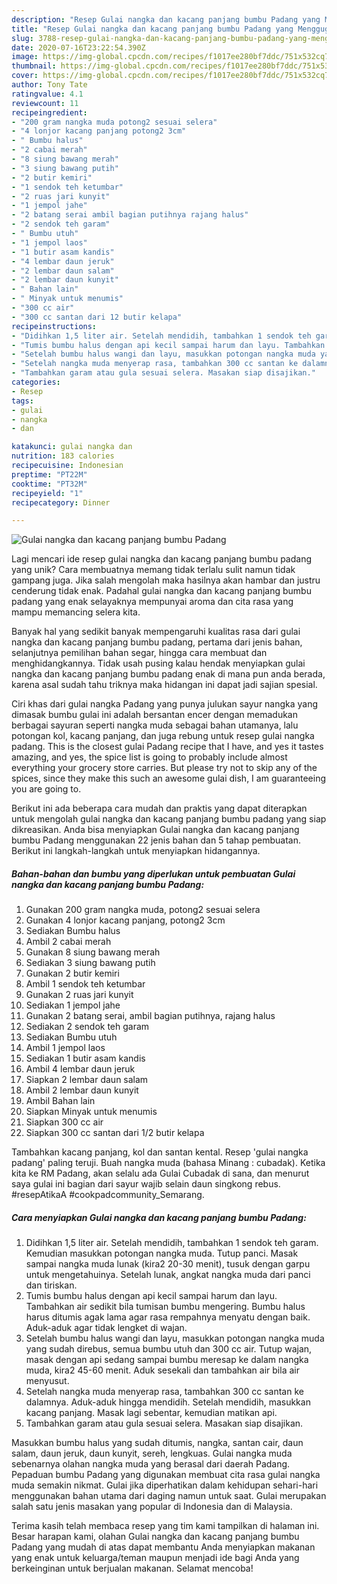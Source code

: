 ```yaml
---
description: "Resep Gulai nangka dan kacang panjang bumbu Padang yang Menggugah Selera"
title: "Resep Gulai nangka dan kacang panjang bumbu Padang yang Menggugah Selera"
slug: 3788-resep-gulai-nangka-dan-kacang-panjang-bumbu-padang-yang-menggugah-selera
date: 2020-07-16T23:22:54.390Z
image: https://img-global.cpcdn.com/recipes/f1017ee280bf7ddc/751x532cq70/gulai-nangka-dan-kacang-panjang-bumbu-padang-foto-resep-utama.jpg
thumbnail: https://img-global.cpcdn.com/recipes/f1017ee280bf7ddc/751x532cq70/gulai-nangka-dan-kacang-panjang-bumbu-padang-foto-resep-utama.jpg
cover: https://img-global.cpcdn.com/recipes/f1017ee280bf7ddc/751x532cq70/gulai-nangka-dan-kacang-panjang-bumbu-padang-foto-resep-utama.jpg
author: Tony Tate
ratingvalue: 4.1
reviewcount: 11
recipeingredient:
- "200 gram nangka muda potong2 sesuai selera"
- "4 lonjor kacang panjang potong2 3cm"
- " Bumbu halus"
- "2 cabai merah"
- "8 siung bawang merah"
- "3 siung bawang putih"
- "2 butir kemiri"
- "1 sendok teh ketumbar"
- "2 ruas jari kunyit"
- "1 jempol jahe"
- "2 batang serai ambil bagian putihnya rajang halus"
- "2 sendok teh garam"
- " Bumbu utuh"
- "1 jempol laos"
- "1 butir asam kandis"
- "4 lembar daun jeruk"
- "2 lembar daun salam"
- "2 lembar daun kunyit"
- " Bahan lain"
- " Minyak untuk menumis"
- "300 cc air"
- "300 cc santan dari 12 butir kelapa"
recipeinstructions:
- "Didihkan 1,5 liter air. Setelah mendidih, tambahkan 1 sendok teh garam. Kemudian masukkan potongan nangka muda. Tutup panci. Masak sampai nangka muda lunak (kira2 20-30 menit), tusuk dengan garpu untuk mengetahuinya. Setelah lunak, angkat nangka muda dari panci dan tiriskan."
- "Tumis bumbu halus dengan api kecil sampai harum dan layu. Tambahkan air sedikit bila tumisan bumbu mengering. Bumbu halus harus ditumis agak lama agar rasa rempahnya menyatu dengan baik. Aduk-aduk agar tidak lengket di wajan."
- "Setelah bumbu halus wangi dan layu, masukkan potongan nangka muda yang sudah direbus, semua bumbu utuh dan 300 cc air. Tutup wajan, masak dengan api sedang sampai bumbu meresap ke dalam nangka muda, kira2 45-60 menit. Aduk sesekali dan tambahkan air bila air menyusut."
- "Setelah nangka muda menyerap rasa, tambahkan 300 cc santan ke dalamnya. Aduk-aduk hingga mendidih. Setelah mendidih, masukkan kacang panjang. Masak lagi sebentar, kemudian matikan api."
- "Tambahkan garam atau gula sesuai selera. Masakan siap disajikan."
categories:
- Resep
tags:
- gulai
- nangka
- dan

katakunci: gulai nangka dan 
nutrition: 183 calories
recipecuisine: Indonesian
preptime: "PT22M"
cooktime: "PT32M"
recipeyield: "1"
recipecategory: Dinner

---
```



![Gulai nangka dan kacang panjang bumbu Padang](https://img-global.cpcdn.com/recipes/f1017ee280bf7ddc/751x532cq70/gulai-nangka-dan-kacang-panjang-bumbu-padang-foto-resep-utama.jpg)

Lagi mencari ide resep gulai nangka dan kacang panjang bumbu padang yang unik? Cara membuatnya memang tidak terlalu sulit namun tidak gampang juga. Jika salah mengolah maka hasilnya akan hambar dan justru cenderung tidak enak. Padahal gulai nangka dan kacang panjang bumbu padang yang enak selayaknya mempunyai aroma dan cita rasa yang mampu memancing selera kita.

Banyak hal yang sedikit banyak mempengaruhi kualitas rasa dari gulai nangka dan kacang panjang bumbu padang, pertama dari jenis bahan, selanjutnya pemilihan bahan segar, hingga cara membuat dan menghidangkannya. Tidak usah pusing kalau hendak menyiapkan gulai nangka dan kacang panjang bumbu padang enak di mana pun anda berada, karena asal sudah tahu triknya maka hidangan ini dapat jadi sajian spesial.

Ciri khas dari gulai nangka Padang yang punya julukan sayur nangka yang dimasak bumbu gulai ini adalah bersantan encer dengan memadukan berbagai sayuran seperti nangka muda sebagai bahan utamanya, lalu potongan kol, kacang panjang, dan juga rebung untuk resep gulai nangka padang. This is the closest gulai Padang recipe that I have, and yes it tastes amazing, and yes, the spice list is going to probably include almost everything your grocery store carries. But please try not to skip any of the spices, since they make this such an awesome gulai dish, I am guaranteeing you are going to.


Berikut ini ada beberapa cara mudah dan praktis yang dapat diterapkan untuk mengolah gulai nangka dan kacang panjang bumbu padang yang siap dikreasikan. Anda bisa menyiapkan Gulai nangka dan kacang panjang bumbu Padang menggunakan 22 jenis bahan dan 5 tahap pembuatan. Berikut ini langkah-langkah untuk menyiapkan hidangannya.

<!--inarticleads1-->

##### Bahan-bahan dan bumbu yang diperlukan untuk pembuatan Gulai nangka dan kacang panjang bumbu Padang:

1. Gunakan 200 gram nangka muda, potong2 sesuai selera
1. Gunakan 4 lonjor kacang panjang, potong2 3cm
1. Sediakan  Bumbu halus
1. Ambil 2 cabai merah
1. Gunakan 8 siung bawang merah
1. Sediakan 3 siung bawang putih
1. Gunakan 2 butir kemiri
1. Ambil 1 sendok teh ketumbar
1. Gunakan 2 ruas jari kunyit
1. Sediakan 1 jempol jahe
1. Gunakan 2 batang serai, ambil bagian putihnya, rajang halus
1. Sediakan 2 sendok teh garam
1. Sediakan  Bumbu utuh
1. Ambil 1 jempol laos
1. Sediakan 1 butir asam kandis
1. Ambil 4 lembar daun jeruk
1. Siapkan 2 lembar daun salam
1. Ambil 2 lembar daun kunyit
1. Ambil  Bahan lain
1. Siapkan  Minyak untuk menumis
1. Siapkan 300 cc air
1. Siapkan 300 cc santan dari 1/2 butir kelapa


Tambahkan kacang panjang, kol dan santan kental. Resep &#39;gulai nangka padang&#39; paling teruji. Buah nangka muda (bahasa Minang : cubadak). Ketika kita ke RM Padang, akan selalu ada Gulai Cubadak di sana, dan menurut saya gulai ini bagian dari sayur wajib selain daun singkong rebus. #resepAtikaA #cookpadcommunity_Semarang. 

<!--inarticleads2-->

##### Cara menyiapkan Gulai nangka dan kacang panjang bumbu Padang:

1. Didihkan 1,5 liter air. Setelah mendidih, tambahkan 1 sendok teh garam. Kemudian masukkan potongan nangka muda. Tutup panci. Masak sampai nangka muda lunak (kira2 20-30 menit), tusuk dengan garpu untuk mengetahuinya. Setelah lunak, angkat nangka muda dari panci dan tiriskan.
1. Tumis bumbu halus dengan api kecil sampai harum dan layu. Tambahkan air sedikit bila tumisan bumbu mengering. Bumbu halus harus ditumis agak lama agar rasa rempahnya menyatu dengan baik. Aduk-aduk agar tidak lengket di wajan.
1. Setelah bumbu halus wangi dan layu, masukkan potongan nangka muda yang sudah direbus, semua bumbu utuh dan 300 cc air. Tutup wajan, masak dengan api sedang sampai bumbu meresap ke dalam nangka muda, kira2 45-60 menit. Aduk sesekali dan tambahkan air bila air menyusut.
1. Setelah nangka muda menyerap rasa, tambahkan 300 cc santan ke dalamnya. Aduk-aduk hingga mendidih. Setelah mendidih, masukkan kacang panjang. Masak lagi sebentar, kemudian matikan api.
1. Tambahkan garam atau gula sesuai selera. Masakan siap disajikan.


Masukkan bumbu halus yang sudah ditumis, nangka, santan cair, daun salam, daun jeruk, daun kunyit, sereh, lengkuas. Gulai nangka muda sebenarnya olahan nangka muda yang berasal dari daerah Padang. Pepaduan bumbu Padang yang digunakan membuat cita rasa gulai nangka muda semakin nikmat. Gulai jika diperhatikan dalam kehidupan sehari-hari menggunakan bahan utama dari daging namun untuk saat. Gulai merupakan salah satu jenis masakan yang popular di Indonesia dan di Malaysia. 

Terima kasih telah membaca resep yang tim kami tampilkan di halaman ini. Besar harapan kami, olahan Gulai nangka dan kacang panjang bumbu Padang yang mudah di atas dapat membantu Anda menyiapkan makanan yang enak untuk keluarga/teman maupun menjadi ide bagi Anda yang berkeinginan untuk berjualan makanan. Selamat mencoba!
